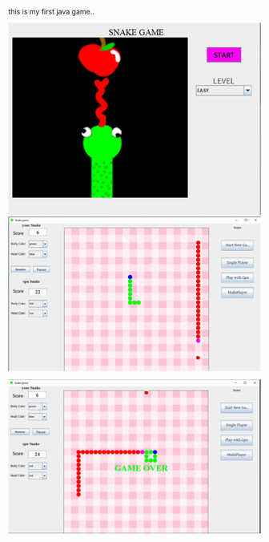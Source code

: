  this is my first  java  game..


![snakeGame](https://github.com/CHANDRAMOHANnegi/SnakeGame/blob/master/Screenshot%20(73).png)
![snakeGame](https://github.com/CHANDRAMOHANnegi/SnakeGame/blob/master/Screenshot%20(71).png)

![snakeGame](https://github.com/CHANDRAMOHANnegi/SnakeGame/blob/master/Screenshot%20(70).png)

